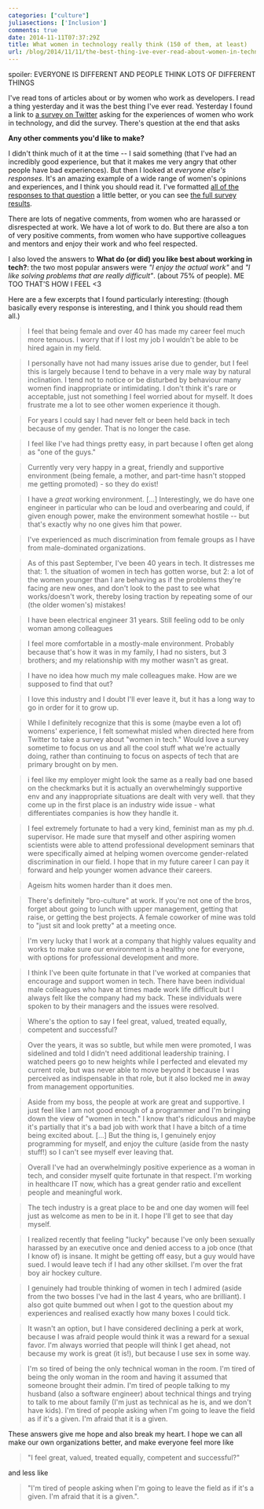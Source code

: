 ```yaml
---
categories: ["culture"]
juliasections: ['Inclusion']
comments: true
date: 2014-11-11T07:37:29Z
title: What women in technology really think (150 of them, at least)
url: /blog/2014/11/11/the-best-thing-ive-ever-read-about-women-in-technology/
---
```


spoiler: EVERYONE IS DIFFERENT AND PEOPLE THINK LOTS OF DIFFERENT
THINGS

I've read tons of articles about or by women who work as developers. I
read a thing yesterday and it was the best thing I've ever read.
Yesterday I found a link to [a survey on Twitter](http://t.co/mgWCfII0Kn)
asking for the experiences of women who work in technology, and did the
survey. There's question at the end that asks 

**Any other comments you'd like to make?**

I didn't think much of it at the time -- I said something (that I've had
an incredibly good experience, but that it makes me very angry that
other people have bad experiences). But then I looked at *everyone
else's responses*. It's an amazing example of a wide range of women's
opinions and experiences, and I think you should read it. I've formatted
[all of the responses to that question](https://gist.github.com/jvns/38c1c7572ce200a50227) a little
better, or you can see 
[the full survey results](https://docs.google.com/a/stripe.com/forms/d/1TGGWz-BxClDC2LEpfon4Aib3Ac0kmnRtjLFLvIrrJc8/viewanalytics?usp=form_confirm).

<!--more-->

There are lots of negative comments, from women who are harassed or
disrespected at work. We have a lot of work to do. But there are also a
ton of very positive comments, from women who have supportive colleagues
and mentors and enjoy their work and who feel respected.

I also loved the answers to **What do (or did) you like best about
working in tech?**: the two most popular answers were *"I enjoy the
actual work"* and *"I like solving problems that are really difficult"*.
(about 75% of people). ME TOO THAT'S HOW I FEEL <3

Here are a few excerpts that I found particularly interesting: (though
basically every response is interesting, and I think you should read
them all.)

> I feel that being female and over 40 has made my career feel much more
> tenuous. I worry that if I lost my job I wouldn't be able to be hired
> again in my field.

> I personally have not had many issues arise due to gender, but I feel
> this is largely because I tend to behave in a very male way by natural
> inclination. I tend not to notice or be disturbed by behaviour many
> women find inappropriate or intimidating. I don't think it's rare or
> acceptable, just not something I feel worried about for myself. It
> does frustrate me a lot to see other women experience it though.

> For years I could say I had never felt or been held back in tech
> because of my gender. That is no longer the case. 

> I feel like I've had things pretty easy, in part because I often get
> along as "one of the guys."

> Currently very very happy in a great, friendly and supportive
> environment (being female, a mother, and part-time hasn't stopped me
> getting promoted) - so they do exist!

>  I have a *great* working environment. [...] Interestingly, we do have
>  one engineer in particular who can be loud and overbearing and could,
>  if given enough power, make the environment somewhat hostile -- but
>  that's exactly why no one gives him that power. 

> I've experienced as much discrimination from female groups as I have
> from male-dominated organizations.

> As of this past September, I've been 40 years in tech. It distresses
> me that: 1. the situation of women in tech has gotten worse, but 2: a
> lot of the women younger than I are behaving as if the problems
> they're facing are new ones, and don't look to the past to see what
> works/doesn't work, thereby losing traction by repeating some of our
> (the older women's) mistakes!

> I have been electrical engineer 31 years. Still feeling odd to be only
> woman among colleagues

> I feel more comfortable in a mostly-male environment. Probably because
> that's how it was in my family, I had no sisters, but 3 brothers; and
> my relationship with my mother wasn't as great.

> I have no idea how much my male colleagues make. How are we supposed
> to find that out?

> I love this industry and I doubt I'll ever leave it, but it has a long
> way to go in order for it to grow up.

> While I definitely recognize that this is some (maybe even a lot of)
> womens' experience, I felt somewhat misled when directed here from
> Twitter to take a survey about "women in tech." Would love a survey
> sometime to focus on us and all the cool stuff what we're actually
> doing, rather than continuing to focus on aspects of tech that are
> primary brought on by men.

> i feel like my employer might look the same as a really bad one based
> on the checkmarks but it is actually an overwhelmingly supportive env
> and any inappropriate situations are dealt with very well. that they
> come up in the first place is an industry wide issue - what
> differentiates companies is how they handle it.

> I feel extremely fortunate to had a very kind, feminist man as my
> ph.d. supervisor. He made sure that myself and other aspiring women
> scientists were able to attend professional development seminars that
> were specifically aimed at helping women overcome gender-related
> discrimination in our field. I hope that in my future career I can pay
> it forward and help younger women advance their careers.

> Ageism hits women harder than it does men.

> There's definitely "bro-culture" at work. If you're not one of the
> bros, forget about going to lunch with upper management, getting that
> raise, or getting the best projects. A female coworker of mine was
> told to "just sit and look pretty" at a meeting once. 

> I'm very lucky that I work at a company that highly values equality
> and works to make sure our environment is a healthy one for everyone,
> with options for professional development and more. 

> I think I've been quite fortunate in that I've worked at companies
> that encourage and support women in tech. There have been individual
> male colleagues who have at times made work life difficult but I
> always felt like the company had my back. These individuals were
> spoken to by their managers and the issues were resolved.

> Where's the option to say I feel great, valued, treated equally,
> competent and successful?

> Over the years, it was so subtle, but while men were promoted, I was
> sidelined and told I didn't need additional leadership training. I
> watched peers go to new heights while I perfected and elevated my
> current role, but was never able to move beyond it because I was
> perceived as indispensable in that role, but it also locked me in away
> from management opportunities.

> Aside from my boss, the people at work are great and supportive. I
> just feel like I am not good enough of a programmer and I'm bringing
> down the view of "women in tech." I know that's ridiculous and maybe
> it's partially that it's a bad job with work that I have a bitch of a
> time being excited about. [...] But the thing is, I genuinely enjoy
> programming for myself, and enjoy the culture (aside from the nasty
> stuff!) so I can't see myself ever leaving that. 

> Overall I've had an overwhelmingly positive experience as a woman in
> tech, and consider myself quite fortunate in that respect. I'm working
> in healthcare IT now, which has a great gender ratio and excellent
> people and meaningful work.

> The tech industry is a great place to be and one day women will feel
> just as welcome as men to be in it. I hope I'll get to see that day
> myself.

> I realized recently that feeling "lucky" because I've only been
> sexually harassed by an executive once and denied access to a job once
> (that I know of) is insane. It might be getting off easy, but a guy
> would have sued. I would leave tech if I had any other skillset. I'm
> over the frat boy air hockey culture.

> I genuinely had trouble thinking of women in tech I admired (aside
> from the two bosses I've had in the last 4 years, who are brilliant).
> I also got quite bummed out when I got to the question about my
> experiences and realised exactly how many boxes I could tick.

> It wasn't an option, but I have considered declining a perk at work,
> because I was afraid people would think it was a reward for a sexual
> favor. I'm always worried that people will think I get ahead, not
> because my work is great (it is!), but because I use sex in some way. 

> I'm so tired of being the only technical woman in the room. I'm tired
> of being the only woman in the room and having it assumed that someone
> brought their admin. I'm tired of people talking to my husband (also a
> software engineer) about technical things and trying to talk to me
> about family (I'm just as technical as he is, and we don't have kids).
> I'm tired of people asking when I'm going to leave the field as if
> it's a given. I'm afraid that it is a given.

These answers give me hope and also break my heart. I hope we can all
make our own organizations better, and make everyone feel more like 

> "I feel great, valued, treated equally, competent and successful?" 

and less like 

> "I'm tired of people asking when I'm going to leave the field as if
> it's a given. I'm afraid that it is a given.".

